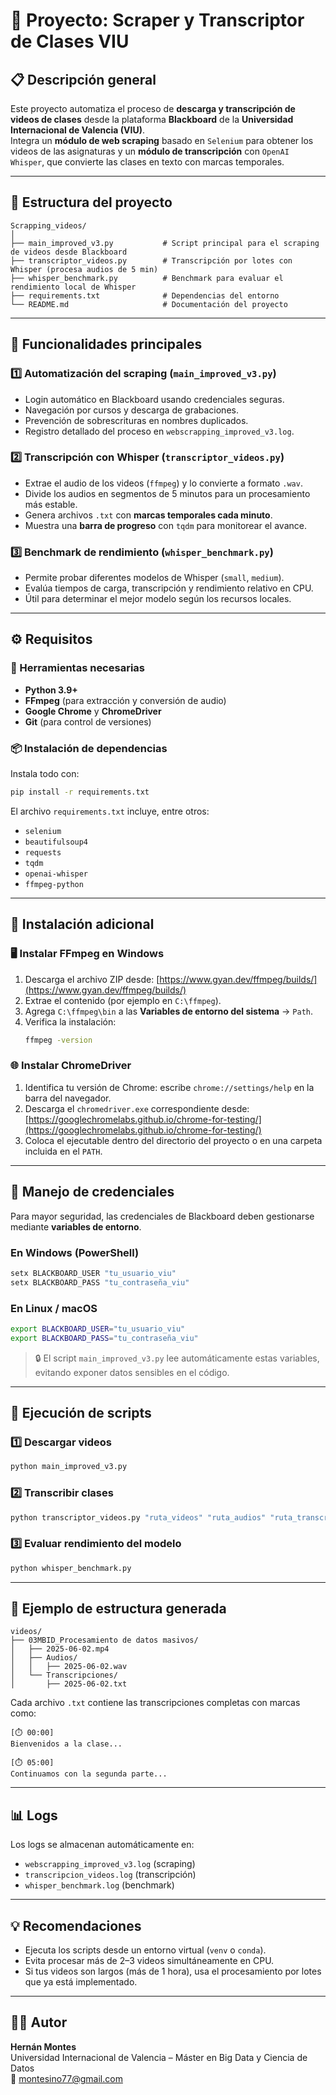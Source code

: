 # 🧠 Proyecto: Scraper y Transcriptor de Clases VIU

## 📋 Descripción general
Este proyecto automatiza el proceso de **descarga y transcripción de videos de clases** desde la plataforma **Blackboard** de la **Universidad Internacional de Valencia (VIU)**.  
Integra un **módulo de web scraping** basado en `Selenium` para obtener los videos de las asignaturas y un **módulo de transcripción** con `OpenAI Whisper`, que convierte las clases en texto con marcas temporales.

---

## 🧩 Estructura del proyecto

```
Scrapping_videos/
│
├── main_improved_v3.py           # Script principal para el scraping de videos desde Blackboard
├── transcriptor_videos.py        # Transcripción por lotes con Whisper (procesa audios de 5 min)
├── whisper_benchmark.py          # Benchmark para evaluar el rendimiento local de Whisper
├── requirements.txt              # Dependencias del entorno
└── README.md                     # Documentación del proyecto
```

---

## 🚀 Funcionalidades principales

### 1️⃣ Automatización del scraping (`main_improved_v3.py`)
- Login automático en Blackboard usando credenciales seguras.
- Navegación por cursos y descarga de grabaciones.
- Prevención de sobrescrituras en nombres duplicados.
- Registro detallado del proceso en `webscrapping_improved_v3.log`.

### 2️⃣ Transcripción con Whisper (`transcriptor_videos.py`)
- Extrae el audio de los videos (`ffmpeg`) y lo convierte a formato `.wav`.
- Divide los audios en segmentos de 5 minutos para un procesamiento más estable.
- Genera archivos `.txt` con **marcas temporales cada minuto**.
- Muestra una **barra de progreso** con `tqdm` para monitorear el avance.

### 3️⃣ Benchmark de rendimiento (`whisper_benchmark.py`)
- Permite probar diferentes modelos de Whisper (`small`, `medium`).
- Evalúa tiempos de carga, transcripción y rendimiento relativo en CPU.
- Útil para determinar el mejor modelo según los recursos locales.

---

## ⚙️ Requisitos

### 🔧 Herramientas necesarias
- **Python 3.9+**
- **FFmpeg** (para extracción y conversión de audio)
- **Google Chrome** y **ChromeDriver**
- **Git** (para control de versiones)

### 📦 Instalación de dependencias
Instala todo con:

```bash
pip install -r requirements.txt
```

El archivo `requirements.txt` incluye, entre otros:
- `selenium`
- `beautifulsoup4`
- `requests`
- `tqdm`
- `openai-whisper`
- `ffmpeg-python`

---

## 🧰 Instalación adicional

### 🖥️ Instalar FFmpeg en Windows
1. Descarga el archivo ZIP desde: [https://www.gyan.dev/ffmpeg/builds/](https://www.gyan.dev/ffmpeg/builds/)
2. Extrae el contenido (por ejemplo en `C:\ffmpeg`).
3. Agrega `C:\ffmpeg\bin` a las **Variables de entorno del sistema** → `Path`.
4. Verifica la instalación:
   ```bash
   ffmpeg -version
   ```

### 🌐 Instalar ChromeDriver
1. Identifica tu versión de Chrome: escribe `chrome://settings/help` en la barra del navegador.
2. Descarga el `chromedriver.exe` correspondiente desde: [https://googlechromelabs.github.io/chrome-for-testing/](https://googlechromelabs.github.io/chrome-for-testing/)
3. Coloca el ejecutable dentro del directorio del proyecto o en una carpeta incluida en el `PATH`.

---

## 🔐 Manejo de credenciales

Para mayor seguridad, las credenciales de Blackboard deben gestionarse mediante **variables de entorno**.

### En Windows (PowerShell)
```bash
setx BLACKBOARD_USER "tu_usuario_viu"
setx BLACKBOARD_PASS "tu_contraseña_viu"
```

### En Linux / macOS
```bash
export BLACKBOARD_USER="tu_usuario_viu"
export BLACKBOARD_PASS="tu_contraseña_viu"
```

> 🔒 El script `main_improved_v3.py` lee automáticamente estas variables, evitando exponer datos sensibles en el código.

---

## 🧾 Ejecución de scripts

### 1️⃣ Descargar videos
```bash
python main_improved_v3.py
```

### 2️⃣ Transcribir clases
```bash
python transcriptor_videos.py "ruta_videos" "ruta_audios" "ruta_transcripciones"
```

### 3️⃣ Evaluar rendimiento del modelo
```bash
python whisper_benchmark.py
```

---

## 📂 Ejemplo de estructura generada

```
videos/
├── 03MBID_Procesamiento de datos masivos/
│   ├── 2025-06-02.mp4
│   ├── Audios/
│   │   ├── 2025-06-02.wav
│   └── Transcripciones/
│       ├── 2025-06-02.txt
```

Cada archivo `.txt` contiene las transcripciones completas con marcas como:
```
[⏱️ 00:00]
Bienvenidos a la clase...

[⏱️ 05:00]
Continuamos con la segunda parte...
```

---

## 📊 Logs

Los logs se almacenan automáticamente en:
- `webscrapping_improved_v3.log` (scraping)
- `transcripcion_videos.log` (transcripción)
- `whisper_benchmark.log` (benchmark)

---

## 💡 Recomendaciones
- Ejecuta los scripts desde un entorno virtual (`venv` o `conda`).
- Evita procesar más de 2–3 videos simultáneamente en CPU.
- Si tus videos son largos (más de 1 hora), usa el procesamiento por lotes que ya está implementado.

---

## 🧑‍💻 Autor
**Hernán Montes**  
Universidad Internacional de Valencia – Máster en Big Data y Ciencia de Datos  
📧 montesino77@gmail.com  
